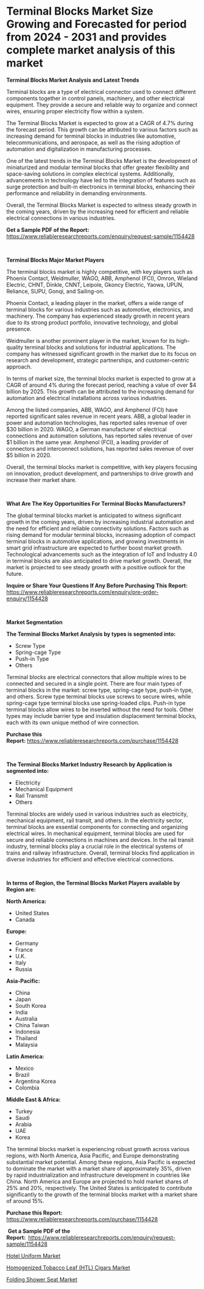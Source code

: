 <p><h1>Terminal Blocks Market Size Growing and Forecasted for period from 2024 - 2031 and provides complete market analysis of this market</h1></p><p><strong>Terminal Blocks Market Analysis and Latest Trends</strong></p>
<p><p>Terminal blocks are a type of electrical connector used to connect different components together in control panels, machinery, and other electrical equipment. They provide a secure and reliable way to organize and connect wires, ensuring proper electricity flow within a system.</p><p>The Terminal Blocks Market is expected to grow at a CAGR of 4.7% during the forecast period. This growth can be attributed to various factors such as increasing demand for terminal blocks in industries like automotive, telecommunications, and aerospace, as well as the rising adoption of automation and digitalization in manufacturing processes. </p><p>One of the latest trends in the Terminal Blocks Market is the development of miniaturized and modular terminal blocks that offer greater flexibility and space-saving solutions in complex electrical systems. Additionally, advancements in technology have led to the integration of features such as surge protection and built-in electronics in terminal blocks, enhancing their performance and reliability in demanding environments.</p><p>Overall, the Terminal Blocks Market is expected to witness steady growth in the coming years, driven by the increasing need for efficient and reliable electrical connections in various industries.</p></p>
<p><strong>Get a Sample PDF of the Report:&nbsp;</strong> <a href="https://www.reliableresearchreports.com/enquiry/request-sample/1154428">https://www.reliableresearchreports.com/enquiry/request-sample/1154428</a></p>
<p>&nbsp;</p>
<p><strong>Terminal Blocks Major Market Players</strong></p>
<p><p>The terminal blocks market is highly competitive, with key players such as Phoenix Contact, Weidmuller, WAGO, ABB, Amphenol (FCI), Omron, Wieland Electric, CHNT, Dinkle, CNNT, Leipole, Gkoncy Electric, Yaowa, UPUN, Reliance, SUPU, Gonqi, and Sailing-on. </p><p>Phoenix Contact, a leading player in the market, offers a wide range of terminal blocks for various industries such as automotive, electronics, and machinery. The company has experienced steady growth in recent years due to its strong product portfolio, innovative technology, and global presence.</p><p>Weidmuller is another prominent player in the market, known for its high-quality terminal blocks and solutions for industrial applications. The company has witnessed significant growth in the market due to its focus on research and development, strategic partnerships, and customer-centric approach.</p><p>In terms of market size, the terminal blocks market is expected to grow at a CAGR of around 4% during the forecast period, reaching a value of over $4 billion by 2025. This growth can be attributed to the increasing demand for automation and electrical installations across various industries.</p><p>Among the listed companies, ABB, WAGO, and Amphenol (FCI) have reported significant sales revenue in recent years. ABB, a global leader in power and automation technologies, has reported sales revenue of over $30 billion in 2020. WAGO, a German manufacturer of electrical connections and automation solutions, has reported sales revenue of over $1 billion in the same year. Amphenol (FCI), a leading provider of connectors and interconnect solutions, has reported sales revenue of over $5 billion in 2020. </p><p>Overall, the terminal blocks market is competitive, with key players focusing on innovation, product development, and partnerships to drive growth and increase their market share.</p></p>
<p>&nbsp;</p>
<p><strong>What Are The Key Opportunities For Terminal Blocks Manufacturers?</strong></p>
<p><p>The global terminal blocks market is anticipated to witness significant growth in the coming years, driven by increasing industrial automation and the need for efficient and reliable connectivity solutions. Factors such as rising demand for modular terminal blocks, increasing adoption of compact terminal blocks in automotive applications, and growing investments in smart grid infrastructure are expected to further boost market growth. Technological advancements such as the integration of IoT and Industry 4.0 in terminal blocks are also anticipated to drive market growth. Overall, the market is projected to see steady growth with a positive outlook for the future.</p></p>
<p><strong>Inquire or Share Your Questions If Any Before Purchasing This Report:</strong> <a href="https://www.reliableresearchreports.com/enquiry/pre-order-enquiry/1154428">https://www.reliableresearchreports.com/enquiry/pre-order-enquiry/1154428</a></p>
<p>&nbsp;</p>
<p><strong>Market Segmentation</strong></p>
<p><strong>The Terminal Blocks Market Analysis by types is segmented into:</strong></p>
<p><ul><li>Screw Type</li><li>Spring-cage Type</li><li>Push-in Type</li><li>Others</li></ul></p>
<p><p>Terminal blocks are electrical connectors that allow multiple wires to be connected and secured in a single point. There are four main types of terminal blocks in the market: screw type, spring-cage type, push-in type, and others. Screw type terminal blocks use screws to secure wires, while spring-cage type terminal blocks use spring-loaded clips. Push-in type terminal blocks allow wires to be inserted without the need for tools. Other types may include barrier type and insulation displacement terminal blocks, each with its own unique method of wire connection.</p></p>
<p><strong>Purchase this Report:&nbsp;</strong><a href="https://www.reliableresearchreports.com/purchase/1154428">https://www.reliableresearchreports.com/purchase/1154428</a></p>
<p>&nbsp;</p>
<p><strong>The Terminal Blocks Market Industry Research by Application is segmented into:</strong></p>
<p><ul><li>Electricity</li><li>Mechanical Equipment</li><li>Rail Transmit</li><li>Others</li></ul></p>
<p><p>Terminal blocks are widely used in various industries such as electricity, mechanical equipment, rail transit, and others. In the electricity sector, terminal blocks are essential components for connecting and organizing electrical wires. In mechanical equipment, terminal blocks are used for secure and reliable connections in machines and devices. In the rail transit industry, terminal blocks play a crucial role in the electrical systems of trains and railway infrastructure. Overall, terminal blocks find application in diverse industries for efficient and effective electrical connections.</p></p>
<p>&nbsp;</p>
<p><strong>In terms of Region, the Terminal Blocks Market Players available by Region are:</strong></p>
<p>
    <p> <strong> North America: </strong>
        <ul>
            <li>United States</li>
            <li>Canada</li>
        </ul>
        </p> 
    <p> <strong> Europe: </strong>
        <ul>
            <li>Germany</li>
            <li>France</li>
            <li>U.K.</li>
            <li>Italy</li>
            <li>Russia</li>
        </ul>
        </p> 
    <p> <strong> Asia-Pacific: </strong>
        <ul>
            <li>China</li>
            <li>Japan</li>
            <li>South Korea</li>
            <li>India</li>
            <li>Australia</li>
            <li>China Taiwan</li>
            <li>Indonesia</li>
            <li>Thailand</li>
            <li>Malaysia</li>
        </ul>
        </p> 
    <p> <strong> Latin America: </strong>
        <ul>
            <li>Mexico</li>
            <li>Brazil</li>
            <li>Argentina Korea</li>
            <li>Colombia</li>
        </ul>
        </p> 
    <p> <strong> Middle East & Africa: </strong>
        <ul>
            <li>Turkey</li>
            <li>Saudi</li>
            <li>Arabia</li>
            <li>UAE</li>
            <li>Korea</li>
        </ul>
    </p>
    </p>
<p><p>The terminal blocks market is experiencing robust growth across various regions, with North America, Asia Pacific, and Europe demonstrating substantial market potential. Among these regions, Asia Pacific is expected to dominate the market with a market share of approximately 35%, driven by rapid industrialization and infrastructure development in countries like China. North America and Europe are projected to hold market shares of 25% and 20%, respectively. The United States is anticipated to contribute significantly to the growth of the terminal blocks market with a market share of around 15%.</p></p>
<p><strong>Purchase this Report: </strong><a href="https://www.reliableresearchreports.com/purchase/1154428">https://www.reliableresearchreports.com/purchase/1154428</a></p>
<p>&nbsp;<strong>Get a Sample PDF of the Report:&nbsp;&nbsp;</strong><a href="https://www.reliableresearchreports.com/enquiry/request-sample/1154428">https://www.reliableresearchreports.com/enquiry/request-sample/1154428</a></p>
<p><strong></strong></p>
<p><p><a href="https://www.linkedin.com/pulse/hotel-uniform-market-analysis-examines-its-scope-growth-opportunities-vgnrc?trackingId=5aiM%2F9takRgLnHpulu5Shg%3D%3D">Hotel Uniform Market</a></p><p><a href="https://www.linkedin.com/pulse/homogenized-tobacco-leaf-htl-cigars-market-size-evaluating-its-uttqc?trackingId=jDb7betYWlISsHRvzMnUwA%3D%3D">Homogenized Tobacco Leaf (HTL) Cigars Market</a></p><p><a href="https://www.linkedin.com/pulse/folding-shower-seat-market-size-growth-outlook-from-2024-2031-uq9uc?trackingId=O0l8eRUYOlkEkAWZxD%2BKCQ%3D%3D">Folding Shower Seat Market</a></p></p>